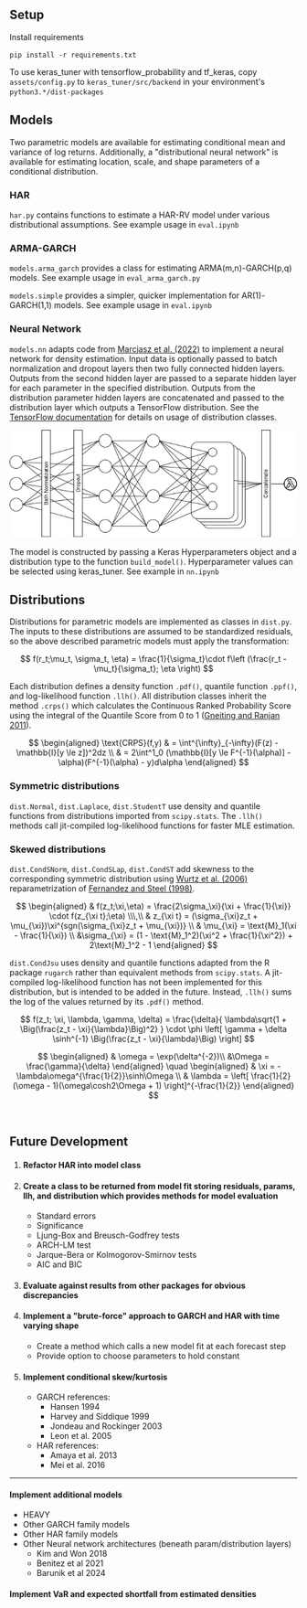 ## Setup

Install requirements

```
pip install -r requirements.txt
```

To use keras_tuner with tensorflow_probability and tf_keras, copy `assets/config.py` to `keras_tuner/src/backend` in your environment's `python3.*/dist-packages`

## Models

Two parametric models are available for estimating conditional mean and variance of log returns. Additionally, a "distributional neural network" is available for estimating location, scale, and shape parameters of a conditional distribution.

### HAR
`har.py` contains functions to estimate a HAR-RV model under various distributional assumptions. See example usage in `eval.ipynb`

### ARMA-GARCH
`models.arma_garch` provides a class for estimating ARMA(m,n)-GARCH(p,q) models. See example usage in `eval_arma_garch.py`

`models.simple` provides a simpler, quicker implementation for AR(1)-GARCH(1,1) models. See example usage in `eval.ipynb`


### Neural Network 
`models.nn` adapts code from [Marcjasz et al. (2022)](
https://doi.org/10.48550/arXiv.2207.02832) to implement a neural network for density estimation. Input data is optionally passed to batch normalization and dropout layers then two fully connected hidden layers. Outputs from the second hidden layer are passed to a separate hidden layer for each parameter in the specified distribution. Outputs from the distribution parameter hidden layers are concatenated and passed to the distribution layer which outputs a TensorFlow distribution. See the [TensorFlow documentation](https://www.tensorflow.org/probability/api_docs/python/tfp/distributions) for details on usage of distribution classes.

![](assets/ddnn.png)

The model is constructed by passing a Keras Hyperparameters object and a distribution type to the function `build_model()`. Hyperparameter values can be selected using keras_tuner. See example in `nn.ipynb`

## Distributions

Distributions for parametric models are implemented as classes in `dist.py`. The inputs to these distributions are assumed to be standardized residuals, so the above described parametric models must apply the transformation:  

$$
f(r_t;\mu_t, \sigma_t, \eta) = \frac{1}{\sigma_t}\cdot f\left (\frac{r_t - \mu_t}{\sigma_t}; \eta \right)
$$  

Each distribution defines a density function `.pdf()`, quantile function `.ppf()`, and log-likelihood function `.llh()`. All distribution classes inherit the method `.crps()` which calculates the Continuous Ranked Probability Score using the integral of the Quantile Score from 0 to 1 ([Gneiting and Ranjan 2011](https://www.jstor.org/stable/23243806)).

$$
\begin{aligned}
\text{CRPS}(f,y) & = \int^{\infty}_{-\infty}(F(z) - \mathbb{I}[y \le z])^2dz \\
 & = 2\int^1_0 (\mathbb{I}[y \le F^{-1}(\alpha)] - \alpha)(F^{-1}(\alpha) - y)d\alpha   
\end{aligned}
$$

### Symmetric distributions

`dist.Normal`, `dist.Laplace`, `dist.StudentT` use density and quantile functions from distributions imported from `scipy.stats`. The `.llh()` methods call jit-compiled log-likelihood functions for faster MLE estimation.

### Skewed distributions

`dist.CondSNorm`, `dist.CondSLap`, `dist.CondST` add skewness to the corresponding symmetric distribution using [Wurtz et al. (2006)](https://api.semanticscholar.org/CorpusID:17916711) reparametrization of [Fernandez and Steel (1998)](https://doi.org/10.2307/2669632).

$$
\begin{aligned}
& f(z_t;\xi,\eta) = \frac{2\sigma_\xi}{\xi + \frac{1}{\xi}} \cdot f(z_{\xi t};\eta) 
\\\,\\
& z_{\xi t} = (\sigma_{\xi}z_t + \mu_{\xi})\xi^{sgn(\sigma_{\xi}z_t + \mu_{\xi})}
\\
& \mu_{\xi} = \text{M}_1(\xi - \frac{1}{\xi})
\\
&\sigma_{\xi} = (1 - \text{M}_1^2)(\xi^2 + \frac{1}{\xi^2}) + 2\text{M}_1^2 - 1
\end{aligned}
$$

`dist.CondJsu` uses density and quantile functions adapted from the R package `rugarch` rather than equivalent methods from `scipy.stats`. A jit-compiled log-likelihood function has not been implemented for this distribution, but is intended to be added in the future. Instead, `.llh()` sums the log of the values returned by its `.pdf()` method.  

$$
f(z_t; \xi, \lambda, \gamma, \delta) = 
    \frac{\delta}{
        \lambda\sqrt{1 + \Big(\frac{z_t - \xi}{\lambda}\Big)^2}
        } 
    \cdot 
    \phi \left[
        \gamma + \delta \sinh^{-1} \Big(\frac{z_t - \xi}{\lambda}\Big)
    \right]
$$  

$$
\begin{aligned}
    & \omega = \exp(\delta^{-2})\\
    &\Omega = \frac{\gamma}{\delta}
\end{aligned}
\quad
\begin{aligned}
    & \xi = -\lambda\omega^{\frac{1}{2}}\sinh\Omega \\
    & \lambda = \left[ \frac{1}{2}(\omega - 1)(\omega\cosh2\Omega + 1) \right]^{-\frac{1}{2}}
\end{aligned}
$$

<br>

## Future Development
1. #### Refactor HAR into model class
2. #### Create a class to be returned from model fit storing residuals, params, llh, and distribution which provides methods for model evaluation
    - Standard errors  
    - Significance
    - Ljung-Box and Breusch-Godfrey tests
    - ARCH-LM test
    - Jarque-Bera or Kolmogorov-Smirnov tests
    - AIC and BIC

3. #### Evaluate against results from other packages for obvious discrepancies

4. #### Implement a "brute-force" approach to GARCH and HAR with time varying shape
    - Create a method which calls a new model fit at each forecast step
    - Provide option to choose parameters to hold constant

5. #### Implement conditional skew/kurtosis  
    - GARCH references:
        - Hansen 1994  
        - Harvey and Siddique 1999  
        - Jondeau and Rockinger 2003  
        - Leon et al. 2005  
    - HAR references:
        - Amaya et al. 2013
        - Mei et al. 2016

---

#### Implement additional models  
- HEAVY
- Other GARCH family models
- Other HAR family models
- Other Neural network architectures (beneath param/distribution layers)
    - Kim and Won 2018
    - Benitez et al 2021
    - Barunik et al 2024

#### Implement VaR and expected shortfall from estimated densities
